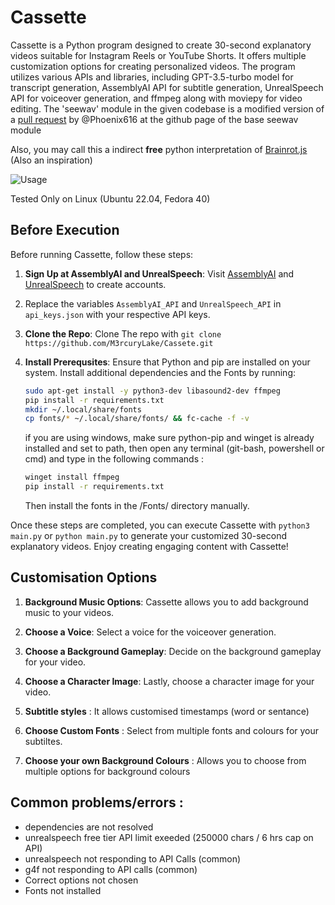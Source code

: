 # Cassette

Cassette is a Python program designed to create 30-second explanatory videos suitable for Instagram Reels or YouTube Shorts. It offers multiple customization options for creating personalized videos. The program utilizes various APIs and libraries, including GPT-3.5-turbo model for transcript generation, AssemblyAI API for subtitle generation, UnrealSpeech API for voiceover generation, and ffmpeg along with moviepy for video editing.
The 'seewav' module in the given codebase is a modified version of a [pull request](https://github.com/adefossez/seewav/pull/7) by @Phoenix616 at the github page of the base seewav module

Also, you may call this a indirect **free** python interpretation of [Brainrot.js](https://www.brainrotjs.com/) (Also an inspiration)


![Usage](https://github.com/M3rcuryLake/Cassette/blob/main/assets/usage.gif)

Tested Only on Linux (Ubuntu 22.04, Fedora 40)



## Before Execution

Before running Cassette, follow these steps:

1. **Sign Up at AssemblyAI and UnrealSpeech**: Visit [AssemblyAI](https://www.assemblyai.com/) and [UnrealSpeech](https://unrealspeech.com/) to create accounts.


2. Replace the variables `AssemblyAI_API` and `UnrealSpeech_API` in `api_keys.json` with your respective API keys.


3. **Clone the Repo**: Clone The repo with `git clone https://github.com/M3rcuryLake/Cassete.git` 


4. **Install Prerequsites**: Ensure that Python and pip are installed on your system. Install additional dependencies and the Fonts by running:

    ```bash
    sudo apt-get install -y python3-dev libasound2-dev ffmpeg
    pip install -r requirements.txt
    mkdir ~/.local/share/fonts 
    cp fonts/* ~/.local/share/fonts/ && fc-cache -f -v

    ```


    if you are using windows, make sure python-pip and winget is already installed and set to path, then open any terminal (git-bash, powershell or cmd) and type in the following commands :

    ```bash
    winget install ffmpeg
    pip install -r requirements.txt
    ```


    Then install the fonts in the /Fonts/ directory manually. 


Once these steps are completed, you can execute Cassette with `python3 main.py` or `python main.py` to generate your customized 30-second explanatory videos. Enjoy creating engaging content with Cassette!



## Customisation Options

1. **Background Music Options**: Cassette allows you to add background music to your videos.

2. **Choose a Voice**: Select a voice for the voiceover generation.

3. **Choose a Background Gameplay**: Decide on the background gameplay for your video.

4. **Choose a Character Image**: Lastly, choose a character image for your video.

5. **Subtitle styles** : It allows customised timestamps (word or sentance)

6. **Choose Custom Fonts** : Select from multiple fonts and colours for your subtiltes.

7. **Choose your own Background Colours** : Allows you to choose from multiple options for background colours


## Common problems/errors :
- dependencies are not resolved
- unrealspeech free tier API limit exeeded (250000 chars / 6 hrs cap on API) 
- unrealspeech not responding to API Calls (common)
- g4f not responding to API calls (common)
- Correct options not chosen
- Fonts not installed
